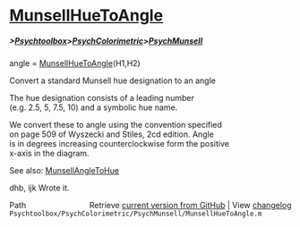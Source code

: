 # [MunsellHueToAngle](MunsellHueToAngle)
##### >[Psychtoolbox](Psychtoolbox)>[PsychColorimetric](PsychColorimetric)>[PsychMunsell](PsychMunsell)

angle = [MunsellHueToAngle](MunsellHueToAngle)(H1,H2)  
  
Convert a standard Munsell hue designation to an angle  
  
The hue designation consists of a leading number  
(e.g. 2.5, 5, 7.5, 10) and a symbolic hue name.  
  
We convert these to angle using the convention specified  
on page 509 of Wyszecki and Stiles, 2cd edition.  Angle  
is in degrees increasing counterclockwise form the positive  
x-axis in the diagram.  
  
See also: [MunsellAngleToHue](MunsellAngleToHue)  
  
dhb, ijk  Wrote it.  




<div class="code_header" style="text-align:right;">
  <span style="float:left;">Path&nbsp;&nbsp;</span> <span class="counter">Retrieve <a href=
  "https://raw.github.com/Psychtoolbox-3/Psychtoolbox-3/beta/Psychtoolbox/PsychColorimetric/PsychMunsell/MunsellHueToAngle.m">current version from GitHub</a> | View <a href=
  "https://github.com/Psychtoolbox-3/Psychtoolbox-3/commits/beta/Psychtoolbox/PsychColorimetric/PsychMunsell/MunsellHueToAngle.m">changelog</a></span>
</div>
<div class="code">
  <code>Psychtoolbox/PsychColorimetric/PsychMunsell/MunsellHueToAngle.m</code>
</div>

